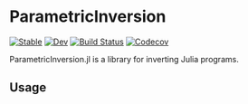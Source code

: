 # ParametricInversion

[![Stable](https://img.shields.io/badge/docs-stable-blue.svg)](https://zenna.github.io/ParametricInversion.jl/stable)
[![Dev](https://img.shields.io/badge/docs-dev-blue.svg)](https://zenna.github.io/ParametricInversion.jl/dev)
[![Build Status](https://travis-ci.org/zenna/ParametricInversion.jl.svg?branch=master)](https://travis-ci.org/zenna/ParametricInversion.jl)
[![Codecov](https://codecov.io/gh/zenna/ParametricInversion.jl/branch/master/graph/badge.svg)](https://codecov.io/gh/zenna/ParametricInversion.jl)

ParametricInversion.jl is a library for inverting Julia programs.

## Usage

